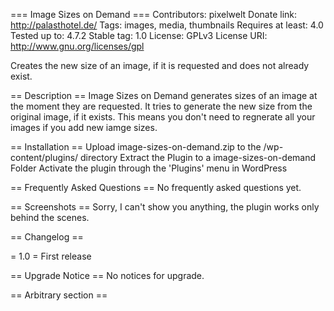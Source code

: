 === Image Sizes on Demand === 
Contributors: pixelwelt 
Donate link: http://palasthotel.de/ 
Tags: images, media, thumbnails
Requires at least: 4.0 
Tested up to: 4.7.2 
Stable tag: 1.0 
License: GPLv3 License URI: http://www.gnu.org/licenses/gpl

Creates the new size of an image, if it is requested and does not already exist.

== Description ==
Image Sizes on Demand generates sizes of an image at the moment they are requested. It tries to generate the new size
from the original image, if it exists. This means you don't need to regnerate all your images if you add new iamge
sizes.

== Installation ==
Upload image-sizes-on-demand.zip to the /wp-content/plugins/ directory
Extract the Plugin to a image-sizes-on-demand Folder
Activate the plugin through the 'Plugins' menu in WordPress

== Frequently Asked Questions ==
No frequently asked questions yet.

== Screenshots ==
Sorry, I can't show you anything, the plugin works only behind the scenes.

== Changelog ==

= 1.0 =
First release

== Upgrade Notice ==
No notices for upgrade.

== Arbitrary section ==
